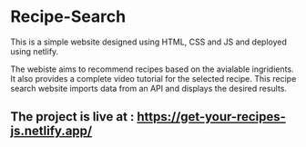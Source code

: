 # Recipe-Search
This is a simple website designed using HTML, CSS and JS and deployed using netlify.

The webiste aims to recommend recipes based on the avialable ingridients. It also provides a complete video tutorial for the selected recipe. 
This recipe search website imports data from an API and displays the desired results. 


## The project is live at : https://get-your-recipes-js.netlify.app/

